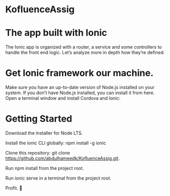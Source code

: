 # KofluenceAssig


# The app built with Ionic
The Ionic app is organized with a router, a service and some controllers to handle the front end logic. Let’s analyze more in depth how they’re defined.

# Get Ionic framework our machine.
Make sure you have an up-to-date version of Node.js installed on your system. If you don’t have Node.js installed, you can install it from here. Open a terminal window and install Cordova and Ionic:

# Getting Started
Download the installer for Node LTS.

Install the ionic CLI globally: npm install -g ionic

Clone this repository: git clone https://github.com/abdulhameedk/KofluenceAssig.git.

Run npm install from the project root.

Run ionic serve in a terminal from the project root.

Profit. 🎉
